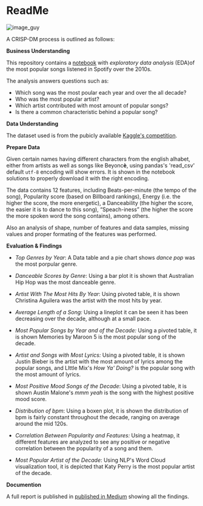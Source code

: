 # ReadMe
![image_guy](https://user-images.githubusercontent.com/79945708/149636402-62dbf274-fae5-4c1f-bdcf-dd59071a4380.jpg)

A CRISP-DM process is outlined as follows:

**Business Understanding**

This repository contains a [notebook](https://github.com/peblopadro/Spotify/blob/main/Spotify_TopSongs.ipynb) with *exploratory data analysis* (EDA)of the most popular songs listened in Spotify over the 2010s. 

The analysis answers questions such as:
- Which song was the most poular each year and over the all decade?
- Who was the most popular artist?
- Which artist contributed with most amount of popular songs?
- Is there a common characteristic behind a popular song?

**Data Understanding**

The dataset used is from the pubicly available [Kaggle's competition](https://www.kaggle.com/leonardopena/top-spotify-songs-from-20102019-by-year/metadata).

**Prepare Data**

Given certain names having different characters from the english alhabet, either from artists as well as songs like Beyonc**è**, using pandas's 'read_csv' default `utf-8` encoding will show errors. It is shown in the notebook solutions to properly download it with the right encoding.

The data contains 12 features, including Beats-per-minute (the tempo of the song), Popularity score (based on Billboard rankings), Energy (i.e. the higher the score, the more energetic), a Danceability (the higher the score, the easier it is to dance to this song), “Speach-iness” (the higher the score the more spoken word the song contains), among others.

Also an analysis of shape, number of features and data samples, missing values and proper formating of the features was performed.

**Evaluation & Findings**

- *Top Genres by Year*: A Data table and a pie chart shows *dance pop* was the most porpular genre.

- *Danceable Scores by Genre*: Using a bar plot it is shown that Australian Hip Hop was the most danceable genre.

- *Artist With The Most Hits By Year*: Using pivoted table, it is shown Christina Aguilera was the artist with the most hits by year.

- *Average Length of a Song:* Using a lineplot it can be seen it has been decreasing over the decade, although at a small pace.

- *Most Popular Songs by Year and of the Decade:*  Using a pivoted table, it is shown Memories by Maroon 5 is the most popular song of the decade.

- *Artist and Songs with Most Lyrics:* Using a pivoted table, it is shown Justin Bieber is the artist with the most amount of lyrics among the popular songs, and LIttle Mix's *How Ya' Doing?* is the popular song with the most amount of lyrics.

- *Most Positive Mood Songs of the Decade*: Using a pivoted table, it is shown Austin Malone's *mmm yeah* is the song with the highest positive mood score.

- *Distribution of bpm*: Using a boxen plot, it is shown the distribution of bpm is fairly constant throughout the decade, ranging on average around the mid 120s.

- *Correlation Between Popularity and Features:* Using a heatmap, it different features are analyzed to see any positive or negative correlation between the popularity of a song and them.

- *Most Popular Artist of the Decade*: Using NLP's Word Cloud visualization tool, it is depicted that Katy Perry is the most popular artist of the decade.


**Documention**

A full report is published in [published in Medium](https://medium.com/@pedropablom/spotifys-top-songs-of-2010s-8938d8e96f95) showing all the findings.
